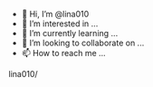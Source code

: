 - 👋 Hi, I’m @lina010
- 👀 I’m interested in ...
- 🌱 I’m currently learning ...
- 💞️ I’m looking to collaborate on ...
- 📫 How to reach me ...

<!---
lina010/lina010 is a ✨ special ✨ repository because its `README.md` (this file) appears on your GitHub profile.
You can click the Preview link to take a look at your changes.
--->lina010/
